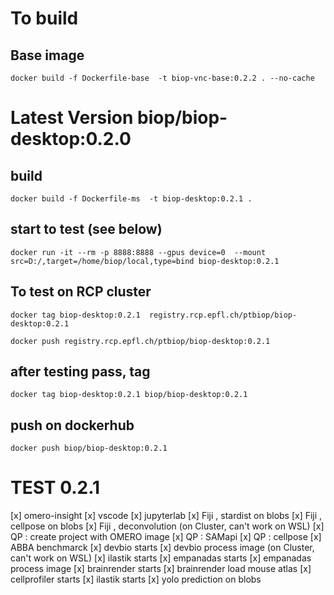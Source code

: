 
# To build

## Base image
```
docker build -f Dockerfile-base  -t biop-vnc-base:0.2.2 . --no-cache
```

# Latest Version biop/biop-desktop:0.2.0

## build

```
docker build -f Dockerfile-ms  -t biop-desktop:0.2.1 . 
```

## start to test (see below)

```
docker run -it --rm -p 8888:8888 --gpus device=0  --mount src=D:/,target=/home/biop/local,type=bind biop-desktop:0.2.1
```

## To test on RCP cluster
```
docker tag biop-desktop:0.2.1  registry.rcp.epfl.ch/ptbiop/biop-desktop:0.2.1
```

```
docker push registry.rcp.epfl.ch/ptbiop/biop-desktop:0.2.1
```

## after testing pass, tag 
```
docker tag biop-desktop:0.2.1 biop/biop-desktop:0.2.1
```

## push on dockerhub
```
docker push biop/biop-desktop:0.2.1
```

# TEST 0.2.1
[x] omero-insight
[x] vscode
[x] jupyterlab
[x] Fiji , stardist on blobs 
[x] Fiji , cellpose on blobs
[x] Fiji , deconvolution (on Cluster, can't work on WSL)
[x] QP : create project with OMERO image
[x] QP : SAMapi
[x] QP : cellpose
[x] ABBA benchmarck
[x] devbio starts
[x] devbio process image (on Cluster, can't work on WSL)
[x] ilastik starts
[x] empanadas starts
[x] empanadas process image 
[x] brainrender starts 
[x] brainrender load mouse atlas
[x] cellprofiler starts
[x] ilastik starts
[x] yolo prediction on blobs